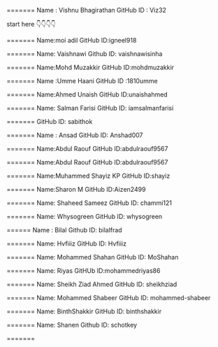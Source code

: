 
=======
Name      : Vishnu Bhagirathan
GitHub ID : Viz32

start here 👇👇👇👇

=======
Name:moi adil
GitHub ID:igneel918

=======
Name: Vaishnawi
Github ID: vaishnawisinha

=======
Name:Mohd Muzakkir
GitHub ID:mohdmuzakkir

=======
Name      :Umme Haani
GitHub ID :1810umme

=======
Name:Ahmed Unaish
GitHub ID:unaishahmed

=======
Name: Salman Farisi
GitHub ID: iamsalmanfarisi

=======
GitHub ID: sabithok

=======
Name : Ansad
GitHub ID: Anshad007

=======
Name:Abdul Raouf
GitHub ID:abdulraouf9567

=======
Name:Abdul Raouf
GitHub ID:abdulraouf9567

=======
Name:Muhammed Shayiz KP
GitHub ID:shayiz

=======
Name:Sharon M
GitHub ID:Aizen2499

=======
Name: Shaheed Sameez
GitHub ID: chammi121

=======
Name: Whysogreen
GitHub ID: whysogreen

======
Name : Bilal
Github ID: bilalfrad

=======
Name: Hvfiiiz
GitHub ID: Hvfiiiz

=======
Name: Mohammed Shahan
GitHub ID: MoShahan

=======
Name: Riyas
GitHUb ID:mohammedriyas86

=======
Name: Sheikh Ziad Ahmed
GitHub ID: sheikhziad

=======
Name: Mohammed Shabeer
GitHub ID: mohammed-shabeer

=======
Name: BinthShakkir
GitHub ID: binthshakkir

=======
Name: Shanen
Github ID: schotkey

=======
